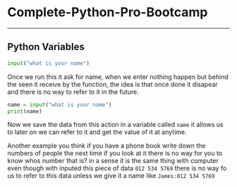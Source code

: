 # Complete-Python-Pro-Bootcamp

---

## Python Variables

```python
input("what is your name")
```
Once we run this it ask for name, when we enter nothing happen but behind the seen it receive by the function, the idea is that once done it disapear and there is no way to refer to it in the future.

```python
name = input("what is your name")
print(name)
```
Now we save the data from this action in a variable called `name` it allows us to later on we can refer to it and get the value of it at anytime.

Another example you think if you have a phone book write down the numbers of people the next time if you look at it there is no way for you to know whos number that is? in a sense it is the same thing with computer even though with inputed this piece of data `012 534 5769` there is no way fo us to refer to this data unless we give it a name like `James:012 534 5769`
